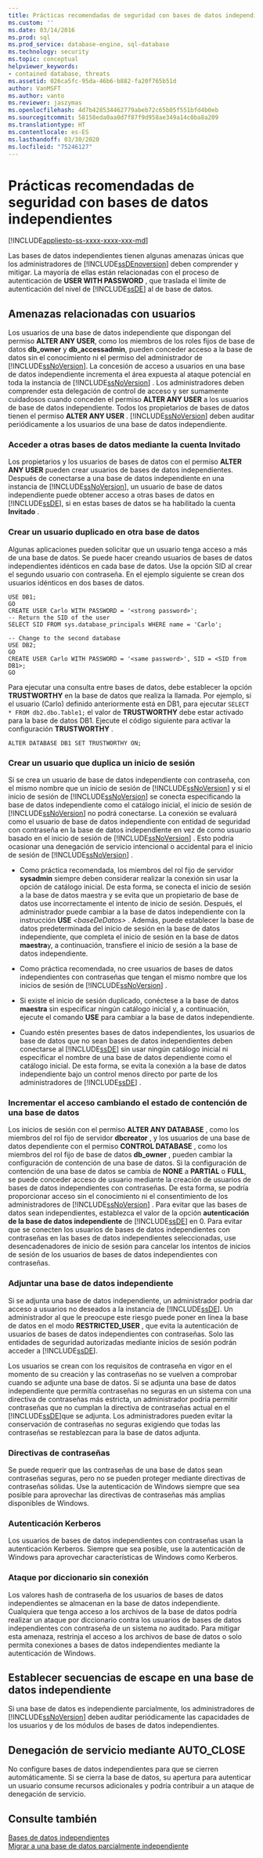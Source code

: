 ```yaml
---
title: Prácticas recomendadas de seguridad con bases de datos independientes | Microsoft Docs
ms.custom: ''
ms.date: 03/14/2016
ms.prod: sql
ms.prod_service: database-engine, sql-database
ms.technology: security
ms.topic: conceptual
helpviewer_keywords:
- contained database, threats
ms.assetid: 026ca5fc-95da-46b6-b882-fa20f765b51d
author: VanMSFT
ms.author: vanto
ms.reviewer: jaszymas
ms.openlocfilehash: 4d7b428534462779abeb72c65b05f551bfd4b0eb
ms.sourcegitcommit: 58158eda0aa0d7f87f9d958ae349a14c0ba8a209
ms.translationtype: HT
ms.contentlocale: es-ES
ms.lasthandoff: 03/30/2020
ms.locfileid: "75246127"
---
```

# <a name="security-best-practices-with-contained-databases"></a>Prácticas recomendadas de seguridad con bases de datos independientes
[!INCLUDE[appliesto-ss-xxxx-xxxx-xxx-md](../../includes/appliesto-ss-xxxx-xxxx-xxx-md.md)]

  Las bases de datos independientes tienen algunas amenazas únicas que los administradores de [!INCLUDE[ssDEnoversion](../../includes/ssdenoversion-md.md)] deben comprender y mitigar. La mayoría de ellas están relacionadas con el proceso de autenticación de **USER WITH PASSWORD** , que traslada el límite de autenticación del nivel de [!INCLUDE[ssDE](../../includes/ssde-md.md)] al de base de datos.  
  
## <a name="threats-related-to-users"></a>Amenazas relacionadas con usuarios  
 Los usuarios de una base de datos independiente que dispongan del permiso **ALTER ANY USER**, como los miembros de los roles fijos de base de datos **db_owner** y **db_accessadmin**, pueden conceder acceso a la base de datos sin el conocimiento ni el permiso del administrador de [!INCLUDE[ssNoVersion](../../includes/ssnoversion-md.md)]. La concesión de acceso a usuarios en una base de datos independiente incrementa el área expuesta al ataque potencial en toda la instancia de [!INCLUDE[ssNoVersion](../../includes/ssnoversion-md.md)] . Los administradores deben comprender esta delegación de control de acceso y ser sumamente cuidadosos cuando conceden el permiso **ALTER ANY USER** a los usuarios de base de datos independiente. Todos los propietarios de bases de datos tienen el permiso **ALTER ANY USER** . [!INCLUDE[ssNoVersion](../../includes/ssnoversion-md.md)] deben auditar periódicamente a los usuarios de una base de datos independiente.  
  
### <a name="accessing-other-databases-using-the-guest-account"></a>Acceder a otras bases de datos mediante la cuenta Invitado  
 Los propietarios y los usuarios de bases de datos con el permiso **ALTER ANY USER** pueden crear usuarios de bases de datos independientes. Después de conectarse a una base de datos independiente en una instancia de [!INCLUDE[ssNoVersion](../../includes/ssnoversion-md.md)], un usuario de base de datos independiente puede obtener acceso a otras bases de datos en [!INCLUDE[ssDE](../../includes/ssde-md.md)], si en estas bases de datos se ha habilitado la cuenta **Invitado** .  
  
### <a name="creating-a-duplicate-user-in-another-database"></a>Crear un usuario duplicado en otra base de datos  
 Algunas aplicaciones pueden solicitar que un usuario tenga acceso a más de una base de datos. Se puede hacer creando usuarios de bases de datos independientes idénticos en cada base de datos. Use la opción SID al crear el segundo usuario con contraseña. En el ejemplo siguiente se crean dos usuarios idénticos en dos bases de datos.  
  
```  
USE DB1;  
GO  
CREATE USER Carlo WITH PASSWORD = '<strong password>';   
-- Return the SID of the user  
SELECT SID FROM sys.database_principals WHERE name = 'Carlo';  
  
-- Change to the second database  
USE DB2;  
GO  
CREATE USER Carlo WITH PASSWORD = '<same password>', SID = <SID from DB1>;  
GO  
```  
  
 Para ejecutar una consulta entre bases de datos, debe establecer la opción **TRUSTWORTHY** en la base de datos que realiza la llamada. Por ejemplo, si el usuario (Carlo) definido anteriormente está en DB1, para ejecutar `SELECT * FROM db2.dbo.Table1;` el valor de **TRUSTWORTHY** debe estar activado para la base de datos DB1. Ejecute el código siguiente para activar la configuración **TRUSTWORTHY** .  
  
```  
ALTER DATABASE DB1 SET TRUSTWORTHY ON;  
```  
  
### <a name="creating-a-user-that-duplicates-a-login"></a>Crear un usuario que duplica un inicio de sesión  
 Si se crea un usuario de base de datos independiente con contraseña, con el mismo nombre que un inicio de sesión de [!INCLUDE[ssNoVersion](../../includes/ssnoversion-md.md)] y si el inicio de sesión de [!INCLUDE[ssNoVersion](../../includes/ssnoversion-md.md)] se conecta especificando la base de datos independiente como el catálogo inicial, el inicio de sesión de [!INCLUDE[ssNoVersion](../../includes/ssnoversion-md.md)] no podrá conectarse. La conexión se evaluará como el usuario de base de datos independiente con entidad de seguridad con contraseña en la base de datos independiente en vez de como usuario basado en el inicio de sesión de [!INCLUDE[ssNoVersion](../../includes/ssnoversion-md.md)] . Esto podría ocasionar una denegación de servicio intencional o accidental para el inicio de sesión de [!INCLUDE[ssNoVersion](../../includes/ssnoversion-md.md)] .  
  
-   Como práctica recomendada, los miembros del rol fijo de servidor **sysadmin** siempre deben considerar realizar la conexión sin usar la opción de catálogo inicial. De esta forma, se conecta el inicio de sesión a la base de datos maestra y se evita que un propietario de base de datos use incorrectamente el intento de inicio de sesión. Después, el administrador puede cambiar a la base de datos independiente con la instrucción **USE** _\<baseDeDatos>_ . Además, puede establecer la base de datos predeterminada del inicio de sesión en la base de datos independiente, que completa el inicio de sesión en la base de datos **maestra**y, a continuación, transfiere el inicio de sesión a la base de datos independiente.  
  
-   Como práctica recomendada, no cree usuarios de bases de datos independientes con contraseñas que tengan el mismo nombre que los inicios de sesión de [!INCLUDE[ssNoVersion](../../includes/ssnoversion-md.md)] .  
  
-   Si existe el inicio de sesión duplicado, conéctese a la base de datos **maestra** sin especificar ningún catálogo inicial y, a continuación, ejecute el comando **USE** para cambiar a la base de datos independiente.  
  
-   Cuando estén presentes bases de datos independientes, los usuarios de base de datos que no sean bases de datos independientes deben conectarse al [!INCLUDE[ssDE](../../includes/ssde-md.md)] sin usar ningún catálogo inicial ni especificar el nombre de una base de datos dependiente como el catálogo inicial. De esta forma, se evita la conexión a la base de datos independiente bajo un control menos directo por parte de los administradores de [!INCLUDE[ssDE](../../includes/ssde-md.md)] .  
  
### <a name="increasing-access-by-changing-the-containment-status-of-a-database"></a>Incrementar el acceso cambiando el estado de contención de una base de datos  
 Los inicios de sesión con el permiso **ALTER ANY DATABASE** , como los miembros del rol fijo de servidor **dbcreator** , y los usuarios de una base de datos dependiente con el permiso **CONTROL DATABASE** , como los miembros del rol fijo de base de datos **db_owner** , pueden cambiar la configuración de contención de una base de datos. Si la configuración de contención de una base de datos se cambia de **NONE** a **PARTIAL** o **FULL**, se puede conceder acceso de usuario mediante la creación de usuarios de bases de datos independientes con contraseñas. De esta forma, se podría proporcionar acceso sin el conocimiento ni el consentimiento de los administradores de [!INCLUDE[ssNoVersion](../../includes/ssnoversion-md.md)] . Para evitar que las bases de datos sean independientes, establezca el valor de la opción **autenticación de la base de datos independiente** de [!INCLUDE[ssDE](../../includes/ssde-md.md)] en 0. Para evitar que se conecten los usuarios de bases de datos independientes con contraseñas en las bases de datos independientes seleccionadas, use desencadenadores de inicio de sesión para cancelar los intentos de inicios de sesión de los usuarios de bases de datos independientes con contraseñas.  
  
### <a name="attaching-a-contained-database"></a>Adjuntar una base de datos independiente  
 Si se adjunta una base de datos independiente, un administrador podría dar acceso a usuarios no deseados a la instancia de [!INCLUDE[ssDE](../../includes/ssde-md.md)]. Un administrador al que le preocupe este riesgo puede poner en línea la base de datos en el modo **RESTRICTED_USER** , que evita la autenticación de usuarios de bases de datos independientes con contraseñas. Solo las entidades de seguridad autorizadas mediante inicios de sesión podrán acceder a [!INCLUDE[ssDE](../../includes/ssde-md.md)].  
  
 Los usuarios se crean con los requisitos de contraseña en vigor en el momento de su creación y las contraseñas no se vuelven a comprobar cuando se adjunte una base de datos. Si se adjunta una base de datos independiente que permitía contraseñas no seguras en un sistema con una directiva de contraseñas más estricta, un administrador podría permitir contraseñas que no cumplan la directiva de contraseñas actual en el [!INCLUDE[ssDE](../../includes/ssde-md.md)]que se adjunta. Los administradores pueden evitar la conservación de contraseñas no seguras exigiendo que todas las contraseñas se restablezcan para la base de datos adjunta.  
  
### <a name="password-policies"></a>Directivas de contraseñas  
 Se puede requerir que las contraseñas de una base de datos sean contraseñas seguras, pero no se pueden proteger mediante directivas de contraseñas sólidas. Use la autenticación de Windows siempre que sea posible para aprovechar las directivas de contraseñas más amplias disponibles de Windows.  
  
### <a name="kerberos-authentication"></a>Autenticación Kerberos  
 Los usuarios de bases de datos independientes con contraseñas usan la autenticación Kerberos. Siempre que sea posible, use la autenticación de Windows para aprovechar características de Windows como Kerberos.  
  
### <a name="offline-dictionary-attack"></a>Ataque por diccionario sin conexión  
 Los valores hash de contraseña de los usuarios de bases de datos independientes se almacenan en la base de datos independiente. Cualquiera que tenga acceso a los archivos de la base de datos podría realizar un ataque por diccionario contra los usuarios de bases de datos independientes con contraseña de un sistema no auditado. Para mitigar esta amenaza, restrinja el acceso a los archivos de base de datos o solo permita conexiones a bases de datos independientes mediante la autenticación de Windows.  
  
## <a name="escaping-a-contained-database"></a>Establecer secuencias de escape en una base de datos independiente  
 Si una base de datos es independiente parcialmente, los administradores de [!INCLUDE[ssNoVersion](../../includes/ssnoversion-md.md)] deben auditar periódicamente las capacidades de los usuarios y de los módulos de bases de datos independientes.  
  
## <a name="denial-of-service-through-auto_close"></a>Denegación de servicio mediante AUTO_CLOSE  
 No configure bases de datos independientes para que se cierren automáticamente. Si se cierra la base de datos, su apertura para autenticar un usuario consume recursos adicionales y podría contribuir a un ataque de denegación de servicio.  
  
## <a name="see-also"></a>Consulte también  
 [Bases de datos independientes](../../relational-databases/databases/contained-databases.md)   
 [Migrar a una base de datos parcialmente independiente](../../relational-databases/databases/migrate-to-a-partially-contained-database.md)  
  
  

